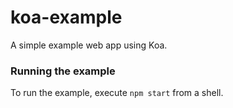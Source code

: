 # koa-example
A simple example web app using Koa.

### Running the example
To run the example, execute `npm start` from a shell.
